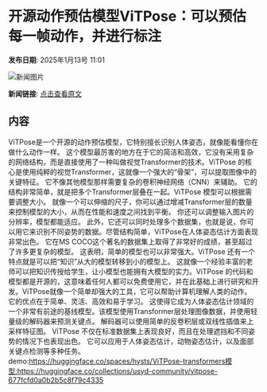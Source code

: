 # 开源动作预估模型ViTPose：可以预估每一帧动作，并进行标注

**发布日期**: 2025年1月13号 11:01

![新闻图片](https://upload.chinaz.com/2025/0113/6387236286401391404393554.png)

**新闻链接**: [点击查看原文](https://www.aibase.com/zh/news/14654)

## 内容

ViTPose是一个开源的动作预估模型，它特别擅长识别人体姿态，就像能看懂你在做什么动作一样。 这个模型最厉害的地方在于它的简洁和高效，它没有采用复杂的网络结构，而是直接使用了一种叫做视觉Transformer的技术。ViTPose 的核心是使用纯粹的视觉Transformer，这就像一个强大的“骨架”，可以提取图像中的关键特征。 它不像其他模型那样需要复杂的卷积神经网络（CNN）来辅助。 它的结构非常简单，就是把多个Transformer层叠在一起。ViTPose 模型可以根据需要调整大小。 就像一个可以伸缩的尺子，你可以通过增减Transformer层的数量来控制模型的大小，从而在性能和速度之间找到平衡。 你还可以调整输入图片的分辨率，模型都能适应。 此外，它还可以同时处理多个数据集，也就是说，你可以用它来识别不同姿势的数据。尽管结构简单，ViTPose在人体姿态估计方面表现非常出色。 它在MS COCO这个著名的数据集上取得了非常好的成绩，甚至超过了许多更复杂的模型。 这表明，简单的模型也可以非常强大。ViTPose 还有一个特点就是可以把“知识”从大的模型转移到小的模型上。 这就像一个经验丰富的老师可以把知识传授给学生，让小模型也能拥有大模型的实力。ViTPose 的代码和模型都是开源的，这意味着任何人都可以免费使用它，并在此基础上进行研究和开发。ViTPose就像一个简单却强大的工具，它可以帮助计算机理解人类的动作。 它的优点在于简单、灵活、高效和易于学习。 这使得它成为人体姿态估计领域的一个非常有前途的基线模型。该模型使用Transformer层处理图像数据，并使用轻量级的解码器来预测关键点。 解码器可以使用简单的反卷积层或双线性插值来上采样特征图。 ViTPose 不仅在标准数据集上表现良好，而且在处理遮挡和不同姿势的情况下也表现出色。 它可以应用于人体姿态估计，动物姿态估计，以及面部关键点检测等多种任务。demo:https://huggingface.co/spaces/hysts/ViTPose-transformers模型:https://huggingface.co/collections/usyd-community/vitpose-677fcfd0a0b2b5c8f79c4335
